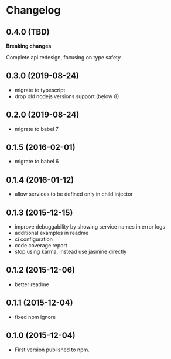 # Changelog

## 0.4.0 (TBD)
**Breaking changes**

Complete api redesign, focusing on type safety. 

## 0.3.0 (2019-08-24)
- migrate to typescript
- drop old nodejs versions support (below 8)

## 0.2.0 (2019-08-24)
- migrate to babel 7

## 0.1.5 (2016-02-01)
- migrate to babel 6

## 0.1.4 (2016-01-12)
- allow services to be defined only in child injector

## 0.1.3 (2015-12-15)
- improve debuggability by showing service names in error logs
- additional examples in readme
- ci configuration
- code coverage report
- stop using karma, instead use jasmine directly

## 0.1.2 (2015-12-06)
- better readme

## 0.1.1 (2015-12-04)
- fixed npm ignore 

## 0.1.0 (2015-12-04)
- First version published to npm.
